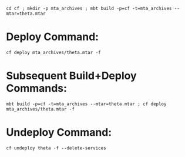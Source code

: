 ```
cd cf ; mkdir -p mta_archives ; mbt build -p=cf -t=mta_archives --mtar=theta.mtar
```

# Deploy Command:
```
cf deploy mta_archives/theta.mtar -f
```

# Subsequent Build+Deploy Commands:
```
mbt build -p=cf -t=mta_archives --mtar=theta.mtar ; cf deploy mta_archives/theta.mtar -f
```

# Undeploy Command:
```
cf undeploy theta -f --delete-services
```
